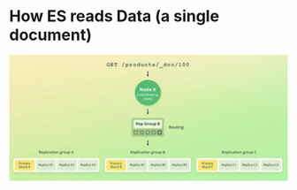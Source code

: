 # How ES reads Data (a single document)
![](How%20ES%20reads%20Data%20(a%20single%20document)/image.png)